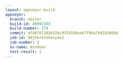 ```yaml
---
layout: appveyor-build
appveyor:
  branch: master
  build-id: 40992103
  build-number: 379
  commit: df407073826326c937d196ee67f90a7941b5009d
  job-id: 99jhkre7nheny4x2
  job-number: 2
  os-name: Windows
  test-result: 1
---
```

